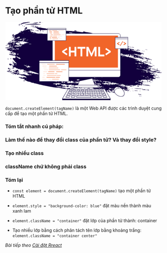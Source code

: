 # Tạo phần tử HTML

![Create-HTML-1](images/ss3-1.png) 

`document.createElement(tagName)` là một Web API được các trình duyệt cung cấp để tạo một phần tử HTML.

### Tóm tắt nhanh cú pháp:


### Làm thế nào để thay đổi class của phần tử? Và thay đổi style?


### Tạo nhiều class


### className chứ không phải class


### Tóm lại

- `const element = document.createElement(tagName)` tạo một phần tử HTML

- `element.style = "background-color: blue"` đặt màu nền thành màu xanh lam

- `element.className = "container"` đặt lớp của phần tử thành: container

- Tạo nhiều lớp bằng cách phân tách tên lớp bằng khoảng trắng: `element.className = "container center"`

*Bài tiếp theo [Cài đặt Rreact](/lesson/session/session_5_.md)*
